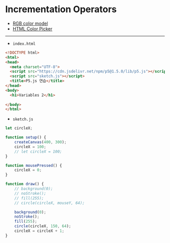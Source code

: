 # Incrementation Operators

- [RGB color model](https://en.wikipedia.org/wiki/RGB_color_model)
- [HTML Color Picker](https://www.w3schools.com/colors/colors_picker.asp)

---

- `index.html`

```html
<!DOCTYPE html>
<html>
<head>
  <meta charset="UTF-8">
  <script src="https://cdn.jsdelivr.net/npm/p5@1.5.0/lib/p5.js"></script>
  <script src="sketch.js"></script>
  <title>P5.js 연습</title>
</head>
<body>
  <h1>Variables 2</h1>
  
</body>
</html>
```


- `sketch.js`

```javascript
let circleX;

function setup() {
    createCanvas(400, 300);
    circleX = 100;
    // let circleX = 100;
}

function mousePressed() {
    circleX = 0;
}

function draw() {
    // background(0);
    // noStroke();
    // fill(255);
    // circle(circleX, mouseY, 64);

    background(0);
    noStroke();
    fill(255);
    circle(circleX, 150, 64);
    circleX = circleX + 1;
}
```

